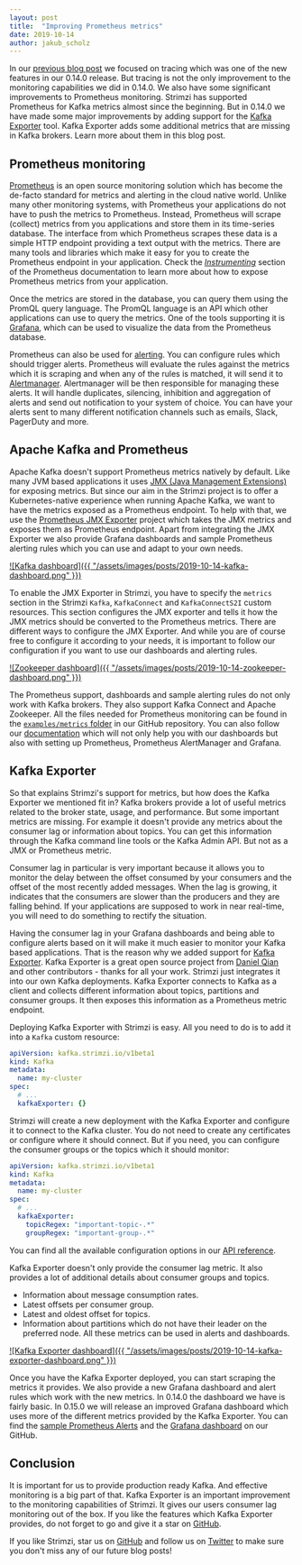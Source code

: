 ```yaml
---
layout: post
title:  "Improving Prometheus metrics"
date: 2019-10-14
author: jakub_scholz
---
```


In our [previous blog post](https://strimzi.io/2019/10/08/strimzi-apache-kafka-and-tracing.html) we focused on tracing which was one of the new features in our 0.14.0 release.
But tracing is not the only improvement to the monitoring capabilities we did in 0.14.0.
We also have some significant improvements to Prometheus monitoring.
Strimzi has supported Prometheus for Kafka metrics almost since the beginning.
But in 0.14.0 we have made some major improvements by adding support for the [Kafka Exporter](https://github.com/danielqsj/kafka_exporter) tool.
Kafka Exporter adds some additional metrics that are missing in Kafka brokers.
Learn more about them in this blog post.

<!--more-->

## Prometheus monitoring

[Prometheus](https://prometheus.io/) is an open source monitoring solution which has become the de-facto standard for metrics and alerting in the cloud native world.
Unlike many other monitoring systems, with Prometheus your applications do not have to push the metrics to Prometheus.
Instead, Prometheus will scrape (collect) metrics from you applications and store them in its time-series database.
The interface from which Prometheus scrapes these data is a simple HTTP endpoint providing a text output with the metrics.
There are many tools and libraries which make it easy for you to create the Prometheus endpoint in your application.
Check the [_Instrumenting_](https://prometheus.io/docs/instrumenting/clientlibs/) section of the Prometheus documentation to learn more about how to expose Prometheus metrics from your application.

Once the metrics are stored in the database, you can query them using the PromQL query language.
The PromQL language is an API which other applications can use to query the metrics.
One of the tools supporting it is [Grafana](https://grafana.com/), which can be used to visualize the data from the Prometheus database.

Prometheus can also be used for [alerting](https://prometheus.io/docs/alerting/overview/).
You can configure rules which should trigger alerts.
Prometheus will evaluate the rules against the metrics which it is scraping and when any of the rules is matched, it will send it to [Alertmanager](https://prometheus.io/docs/alerting/alertmanager/).
Alertmanager will be then responsible for managing these alerts.
It will handle duplicates, silencing, inhibition and aggregation of alerts and send out notification to your system of choice.
You can have your alerts sent to many different notification channels such as emails, Slack, PagerDuty and more.

## Apache Kafka and Prometheus

Apache Kafka doesn't support Prometheus metrics natively by default.
Like many JVM based applications it uses [JMX (Java Management Extensions)](https://en.wikipedia.org/wiki/Java_Management_Extensions) for exposing metrics.
But since our aim in the Strimzi project is to offer a Kubernetes-native experience when running Apache Kafka, we want to have the metrics exposed as a Prometheus endpoint.
To help with that, we use the [Prometheus JMX Exporter](https://github.com/prometheus/jmx_exporter) project which takes the JMX metrics and exposes them as Prometheus endpoint.
Apart from integrating the JMX Exporter we also provide Grafana dashboards and sample Prometheus alerting rules which you can use and adapt to your own needs.

[![Kafka dashboard]({{ "/assets/images/posts/2019-10-14-kafka-dashboard.png" }})](/assets/images/posts/2019-10-14-kafka-dashboard.png)

To enable the JMX Exporter in Strimzi, you have to specify the `metrics` section in the Strimzi `Kafka`, `KafkaConnect` and `KafkaConnectS2I` custom resources.
This section configures the JMX exporter and tells it how the JMX metrics should be converted to the Prometheus metrics.
There are different ways to configure the JMX Exporter.
And while you are of course free to configure it according to your needs, it is important to follow our configuration if you want to use our dashboards and alerting rules.

[![Zookeeper dashboard]({{ "/assets/images/posts/2019-10-14-zookeeper-dashboard.png" }})](/assets/images/posts/2019-10-14-kafka-dashboard.png)

The Prometheus support, dashboards and sample alerting rules do not only work with Kafka brokers.
They also support Kafka Connect and Apache Zookeeper.
All the files needed for Prometheus monitoring can be found in the [`examples/metrics` folder](https://github.com/strimzi/strimzi-kafka-operator/tree/master/examples/metrics) in our GitHub repository.
You can also follow our [documentation](https://strimzi.io/docs/latest/full.html#assembly-metrics-setup-str) which will not only help you with our dashboards but also with setting up Prometheus, Prometheus AlertManager and Grafana.

## Kafka Exporter

So that explains Strimzi's support for metrics, but how does the Kafka Exporter we mentioned fit in?
Kafka brokers provide a lot of useful metrics related to the broker state, usage, and performance.
But some important metrics are missing.
For example it doesn't provide any metrics about the consumer lag or information about topics.
You can get this information through the Kafka command line tools or the Kafka Admin API.
But not as a JMX or Prometheus metric.

Consumer lag in particular is very important because it allows you to monitor the delay between the offset consumed by your consumers and the offset of the most recently added messages.
When the lag is growing, it indicates that the consumers are slower than the producers and they are falling behind.
If your applications are supposed to work in near real-time, you will need to do something to rectify the situation.

Having the consumer lag in your Grafana dashboards and being able to configure alerts based on it will make it much easier to monitor your Kafka based applications.
That is the reason why we added support for [Kafka Exporter](https://github.com/danielqsj/kafka_exporter).
Kafka Exporter is a great open source project from [Daniel Qian](https://github.com/danielqsj) and other contributors - thanks for all your work.
Strimzi just integrates it into our own Kafka deployments.
Kafka Exporter connects to Kafka as a client and collects different information about topics, partitions and consumer groups.
It then exposes this information as a Prometheus metric endpoint.

Deploying Kafka Exporter with Strimzi is easy.
All you need to do is to add it into a `Kafka` custom resource:

```yaml
apiVersion: kafka.strimzi.io/v1beta1
kind: Kafka
metadata:
  name: my-cluster
spec:
  # ...
  kafkaExporter: {}
```

Strimzi will create a new deployment with the Kafka Exporter and configure it to connect to the Kafka cluster.
You do not need to create any certificates or configure where it should connect.
But if you need, you can configure the consumer groups or the topics which it should monitor:

```yaml
apiVersion: kafka.strimzi.io/v1beta1
kind: Kafka
metadata:
  name: my-cluster
spec:
  # ...
  kafkaExporter:
    topicRegex: "important-topic-.*"
    groupRegex: "important-group-.*"
```

You can find all the available configuration options in our [API reference](https://strimzi.io/docs/0.14.0/full.html#type-KafkaExporterSpec-reference).

Kafka Exporter doesn't only provide the consumer lag metric.
It also provides a lot of additional details about consumer groups and topics.
* Information about message consumption rates.
* Latest offsets per consumer group.
* Latest and oldest offset for topics.
* Information about partitions which do not have their leader on the preferred node.
All these metrics can be used in alerts and dashboards.

[![Kafka Exporter dashboard]({{ "/assets/images/posts/2019-10-14-kafka-exporter-dashboard.png" }})](/assets/images/posts/2019-10-14-kafka-exporter-dashboard.png)

Once you have the Kafka Exporter deployed, you can start scraping the metrics it provides.
We also provide a new Grafana dashboard and alert rules which work with the new metrics.
In 0.14.0 the dashboard we have is fairly basic.
In 0.15.0 we will release an improved Grafana dashboard which uses more of the different metrics provided by the Kafka Exporter.
You can find the [sample Prometheus Alerts](https://github.com/strimzi/strimzi-kafka-operator/blob/master/examples/metrics/prometheus-install/prometheus-rules.yaml) and the [Grafana dashboard](https://github.com/strimzi/strimzi-kafka-operator/blob/master/examples/metrics/grafana-dashboards/strimzi-kafka-exporter.json) on our GitHub.

## Conclusion

It is important for us to provide production ready Kafka.
And effective monitoring is a big part of that.
Kafka Exporter is an important improvement to the monitoring capabilities of Strimzi.
It gives our users consumer lag monitoring out of the box.
If you like the features which Kafka Exporter provides, do not forget to go and give it a star on [GitHub](https://github.com/danielqsj/kafka_exporter).

If you like Strimzi, star us on [GitHub](https://github.com/strimzi/strimzi-kafka-operator) and follow us on [Twitter](https://twitter.com/strimziio) to make sure you don't miss any of our future blog posts!
